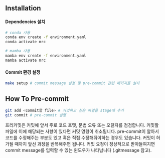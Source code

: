 ## Installation

#### Dependencies 설치

```bash
# conda 사용
conda env create -f environment.yaml
conda activate mrc

# mamba 사용
mamba env create -f environment.yaml
mamba activate mrc
```

#### Commit 환경 설정

```bash
make setup # commit message 설정 및 pre-commit 관련 패키지를 설치
```

## How To Pre-commit

```bash
git add <commit할 file> # 커밋하고 싶은 파일을 stage에 추가
git commit # pre-commit 실행
```

프리커밋은 커밋에 앞서 주로 코드 포맷, 문법 오류 또는 오탈자를 점검합니다. 커밋할 파일에 이에 해당되는 사항이 있다면 커밋 명령이 취소됩니다. pre-commit이 알아서 코드를 수정해주는 부분도 있고 혹은 직접 수정해줘야하는 경우도 있습니다. 커밋이 허가될 때까지 앞선 과정을 반복해주면 됩니다. 커밋 요청이 정상적으로 받아들여지면 commit message를 입력할 수 있는 윈도우가 나타납니다 (.gitmessage 참고).

